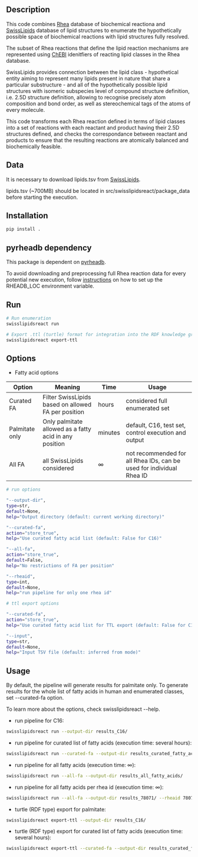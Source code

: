 ## Description
This code combines [Rhea](https://www.rhea-db.org) database of biochemical reactiona and [SwissLipids](https://www.swisslipids.org/#/) database of lipid structures to enumerate the hypothetically possible space of biochemical reactions with lipid structures fully resolved.

The subset of Rhea reactions that define the lipid reaction mechanisms are represented using [ChEBI](https://www.ebi.ac.uk/chebi/) idenitfiers of reacting lipid classes in the Rhea database.

SwissLipids provides connection between the lipid class - hypothetical entity aiming to represent many lipids present in nature that share a particular substructure - and all of the hypothetically possible lipid structures with isomeric subspecies level of compound structure definition, i.e. 2.5D structure definition, allowing to recognise precisely atom composition and bond order, as well as stereochemical tags of the atoms of every molecule.

This code transforms each Rhea reaction defined in terms of lipid classes into a set of reactions with each reactant and product having their 2.5D structures defined, and checks the correspondance between reactant and products to ensure that the resulting reactions are atomically balanced and biochemically feasible.

## Data
It is necessary to download lipids.tsv from [SwissLipids](https://www.swisslipids.org/#/downloads).

lipids.tsv (~700MB) should be located in src/swisslipidsreact/package_data before starting the execution.

## Installation
```bash
pip install .
```

## pyrheadb dependency
This package is dependent on [pyrheadb](https://github.com/sib-swiss/pyrheadb/tree/main).

To avoid downloading and preprocessing full Rhea reaction data for every potential new execution, follow [instructions](https://github.com/sib-swiss/pyrheadb/wiki) on how to set up the RHEADB_LOC environment variable.

## Run
```bash
# Run enumeration
swisslipidsreact run

# Export .ttl (turtle) format for integration into the RDF knowledge graph.
swisslipidsreact export-ttl
```
## Options

* Fatty acid options
  
Option | Meaning | Time | Usage |
--- | --- | --- | --- |
Curated FA | Filter SwissLipids based on allowed FA per position | hours | considered full enumerated set |
Palmitate only | Only palmitate allowed as a fatty acid in any position | minutes | default, C16, test set, control execution and output |
All FA  | all SwissLipids considered | ∞ | not recommended for all Rhea IDs, can be used for individual Rhea ID |

```bash
# run options

"--output-dir",
type=str,
default=None,
help="Output directory (default: current working directory)"

"--curated-fa",
action="store_true",
help="Use curated fatty acid list (default: False for C16)"

"--all-fa",
action="store_true",
default=False,
help="No restrictions of FA per position"

"--rheaid",
type=int,
default=None,
help="run pipeline for only one rhea id"

# ttl export options

"--curated-fa",
action="store_true",
help="Use curated fatty acid list for TTL export (default: False for C16)"

"--input",
type=str,
default=None,
help="Input TSV file (default: inferred from mode)"

```

## Usage
By default, the pipeline will generate results for palmitate only.
To generate results for the whole list of fatty acids in human and enumerated classes, set --curated-fa option.

To learn more about the options, check swisslipidsreact --help.

* run pipeline for C16:
```bash
swisslipidsreact run --output-dir results_C16/
```

* run pipeline for curated list of fatty acids (execution time: several hours):
```bash
swisslipidsreact run --curated-fa --output-dir results_curated_fatty_acids/
```

* run pipeline for all fatty acids (execution time: ∞):
```bash
swisslipidsreact run --all-fa --output-dir results_all_fatty_acids/
```

* run pipeline for all fatty acids per rhea id (execution time: ∞):
```bash
swisslipidsreact run --all-fa --output-dir results_78071/ --rheaid 78071
```

* turtle (RDF type) export for palmitate:
```bash
swisslipidsreact export-ttl --output-dir results_C16/
```
* turtle (RDF type) export for curated list of fatty acids (execution time: several hours):
```bash
swisslipidsreact export-ttl --curated-fa --output-dir results_curated_fatty_acids/
```
